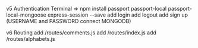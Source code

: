 v5 Authentication
 Terminal => npm install passport passport-local passport-local-mongoose express-session --save
 add login
 add logout
 add sign up
 (USERNAME and PASSWORD connect MONGODB)
 
v6 Routing
 add  /routes/comments.js
 add  /routes/index.js
 add  /routes/alphabets.js
